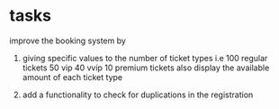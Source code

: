 # tasks
improve the booking system by

1. giving specific values to the number of ticket types
i.e 100 regular tickets
    50 vip
    40 vvip
    10 premium tickets
    also display the available amount of each ticket type

2. add a functionality to check for duplications in the registration